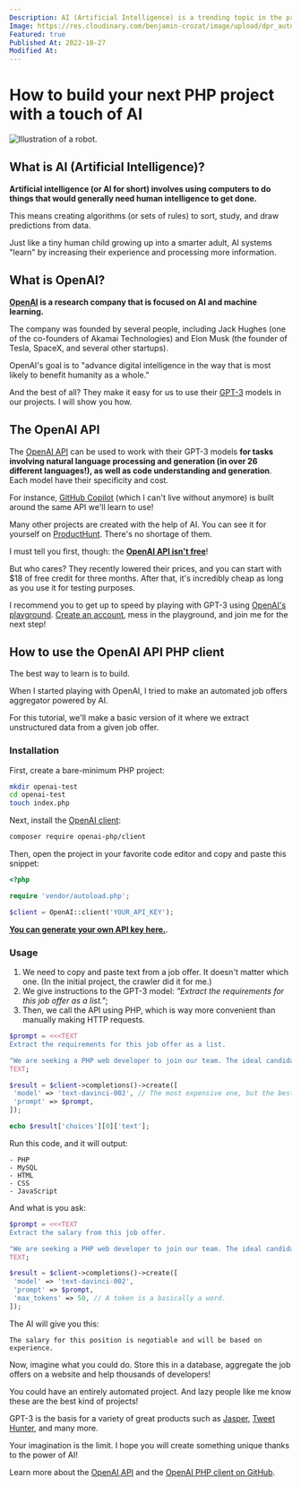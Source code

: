```yaml
---
Description: AI (Artificial Intelligence) is a trending topic in the programming space. It enables developers to do incredible things, and many startups build products around it.
Image: https://res.cloudinary.com/benjamin-crozat/image/upload/dpr_auto,f_auto,q_auto,w_auto/v1666886355/benjamincrozat.com/robot_qxeqid.png
Featured: true
Published At: 2022-10-27
Modified At:
---
```


# How to build your next PHP project with a touch of AI

![Illustration of a robot.](https://res.cloudinary.com/benjamin-crozat/image/upload/dpr_auto,f_auto,q_auto,w_auto/v1666886355/benjamincrozat.com/robot_qxeqid.png)

## What is AI (Artificial Intelligence)?

**Artificial intelligence (or AI for short) involves using computers to do things that would generally need human intelligence to get done.**

This means creating algorithms (or sets of rules) to sort, study, and draw predictions from data.

Just like a tiny human child growing up into a smarter adult, AI systems "learn" by increasing their experience and processing more information.

## What is OpenAI?

**[OpenAI](https://openai.com) is a research company that is focused on AI and machine learning.**

The company was founded by several people, including Jack Hughes (one of the co-founders of Akamai Technologies) and Elon Musk (the founder of Tesla, SpaceX, and several other startups).

OpenAI's goal is to "advance digital intelligence in the way that is most likely to benefit humanity as a whole."

And the best of all? They make it easy for us to use their [GPT-3](https://fr.wikipedia.org/wiki/GPT-3) models in our projects. I will show you how.

## The OpenAI API

The [OpenAI API](https://openai.com/api/) can be used to work with their GPT-3 models **for tasks involving natural language processing and generation (in over 26 different languages!), as well as code understanding and generation**. Each model have their specificity and cost.

For instance, [GitHub Copilot](https://github.com/features/copilot) (which I can't live without anymore) is built around the same API we'll learn to use!

Many other projects are created with the help of AI. You can see it for yourself on [ProductHunt](https://www.producthunt.com/search/launches?q=ai). There's no shortage of them.

I must tell you first, though: the [**OpenAI API isn't free**](https://openai.com/api/pricing/)!

But who cares? They recently lowered their prices, and you can start with $18 of free credit for three months. After that, it's incredibly cheap as long as you use it for testing purposes.

I recommend you to get up to speed by playing with GPT-3 using [OpenAI's playground](https://beta.openai.com/playground). 
[Create an account](https://beta.openai.com/signup), mess in the playground, and join me for the next step!

## How to use the OpenAI API PHP client

The best way to learn is to build.

When I started playing with OpenAI, I tried to make an automated job offers aggregator powered by AI.

For this tutorial, we'll make a basic version of it where we extract unstructured data from a given job offer.

### Installation

First, create a bare-minimum PHP project:

```bash
mkdir openai-test
cd openai-test
touch index.php
```

Next, install the [OpenAI client](https://github.com/openai-php/client):

```bash
composer require openai-php/client
```

Then, open the project in your favorite code editor and copy and paste this snippet:

```php
<?php

require 'vendor/autoload.php';

$client = OpenAI::client('YOUR_API_KEY');
```

[**You can generate your own API key here.**](https://beta.openai.com/account/api-keys).

### Usage

1. We need to copy and paste text from a job offer. It doesn't matter which one. (In the initial project, the crawler did it for me.)
2. We give instructions to the GPT-3 model: *"Extract the requirements for this job offer as a list."*;
3. Then, we call the API using PHP, which is way more convenient than manually making HTTP requests.

```php
$prompt = <<<TEXT
Extract the requirements for this job offer as a list.

"We are seeking a PHP web developer to join our team. The ideal candidate will have experience with PHP, MySQL, HTML, CSS, and JavaScript. They will be responsible for developing and managing web applications and working with a team of developers to create high-quality and innovative software. The salary for this position is negotiable and will be based on experience."
TEXT;

$result = $client->completions()->create([
 'model' => 'text-davinci-002', // The most expensive one, but the best.
 'prompt' => $prompt,
]);

echo $result['choices'][0]['text'];
```

Run this code, and it will output:

```
- PHP
- MySQL
- HTML
- CSS
- JavaScript
```

And what is you ask:

```php
$prompt = <<<TEXT
Extract the salary from this job offer.

"We are seeking a PHP web developer to join our team. The ideal candidate will have experience with PHP, MySQL, HTML, CSS, and JavaScript. They will be responsible for developing and managing web applications and working with a team of developers to create high-quality and innovative software. The salary for this position is negotiable and will be based on experience."
TEXT;

$result = $client->completions()->create([
 'model' => 'text-davinci-002',
 'prompt' => $prompt,
 'max_tokens' => 50, // A token is a basically a word.
]);
```

The AI will give you this:

```
The salary for this position is negotiable and will be based on experience.
```

Now, imagine what you could do. Store this in a database, aggregate the job offers on a website and help thousands of developers!

You could have an entirely automated project. And lazy people like me know these are the best kind of projects!

GPT-3 is the basis for a variety of great products such as [Jasper](https://www.jasper.ai), [Tweet Hunter](https://tweethunter.io), and many more.

Your imagination is the limit. I hope you will create something unique thanks to the power of AI!

Learn more about the [OpenAI API](https://beta.openai.com/docs/introduction) and the [OpenAI PHP client on GitHub](https://github.com/openai-php/client).
